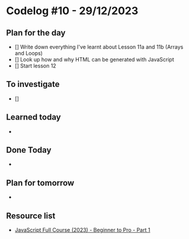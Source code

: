 # Codelog #10 - 29/12/2023



## Plan for the day
- [] Write down everything I've learnt about Lesson 11a and 11b (Arrays and Loops)
- [] Look up how and why HTML can be generated with JavaScript
- [] Start lesson 12
 


## To investigate
- [] 


## Learned today
- 


## Done Today
- 



## Plan for tomorrow
- 



## Resource list
- [JavaScript Full Course (2023) - Beginner to Pro - Part 1](https://www.youtube.com/watch?v=SBmSRK3feww&list=PLghkhsW32AScslc5-k7f9A7cOFJI6gZbv&index=9)
